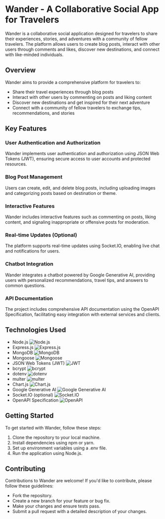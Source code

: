 # Wander - A Collaborative Social App for Travelers

Wander is a collaborative social application designed for travelers to share their experiences, stories, and adventures with a community of fellow travelers. The platform allows users to create blog posts, interact with other users through comments and likes, discover new destinations, and connect with like-minded individuals.

## Overview

Wander aims to provide a comprehensive platform for travelers to:

- Share their travel experiences through blog posts
- Interact with other users by commenting on posts and liking content
- Discover new destinations and get inspired for their next adventure
- Connect with a community of fellow travelers to exchange tips, recommendations, and stories

## Key Features

### User Authentication and Authorization

Wander implements user authentication and authorization using JSON Web Tokens (JWT), ensuring secure access to user accounts and protected resources.

### Blog Post Management

Users can create, edit, and delete blog posts, including uploading images and categorizing posts based on destination or theme.

### Interactive Features

Wander includes interactive features such as commenting on posts, liking content, and signaling inappropriate or offensive posts for moderation.

### Real-time Updates (Optional)

The platform supports real-time updates using Socket.IO, enabling live chat and notifications for users.

### Chatbot Integration

Wander integrates a chatbot powered by Google Generative AI, providing users with personalized recommendations, travel tips, and answers to common questions.

### API Documentation

The project includes comprehensive API documentation using the OpenAPI Specification, facilitating easy integration with external services and clients.

## Technologies Used

- Node.js ![Node.js](https://img.icons8.com/color/48/000000/nodejs.png)
- Express.js ![Express.js](https://img.icons8.com/color/48/000000/expressjs.png)
- MongoDB ![MongoDB](https://img.icons8.com/color/48/000000/mongodb.png)
- Mongoose ![Mongoose](https://img.icons8.com/color/48/000000/mongoose.png)
- JSON Web Tokens (JWT) ![JWT](https://img.icons8.com/color/48/000000/json.png)
- bcrypt ![bcrypt](https://img.icons8.com/ios-filled/50/000000/lock-2.png)
- dotenv ![dotenv](https://img.icons8.com/ios/50/000000/password.png)
- multer ![multer](https://img.icons8.com/ios/50/000000/upload.png)
- Chart.js ![Chart.js](https://img.icons8.com/ios/50/000000/combo-chart.png)
- Google Generative AI ![Google Generative AI](https://img.icons8.com/color/48/000000/google-logo.png)
- Socket.IO (optional) ![Socket.IO](https://img.icons8.com/color/48/000000/socket-io.png)
- OpenAPI Specification ![OpenAPI](https://img.icons8.com/color/48/000000/api.png)

## Getting Started

To get started with Wander, follow these steps:

1. Clone the repository to your local machine.
2. Install dependencies using npm or yarn.
3. Set up environment variables using a .env file.
4. Run the application using Node.js.

## Contributing

Contributions to Wander are welcome! If you'd like to contribute, please follow these guidelines:
- Fork the repository.
- Create a new branch for your feature or bug fix.
- Make your changes and ensure tests pass.
- Submit a pull request with a detailed description of your changes.

